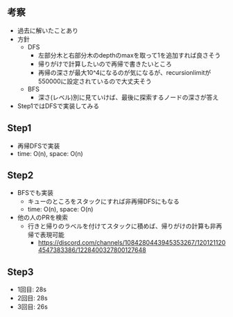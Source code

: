 ## 考察
- 過去に解いたことあり
- 方針
    - DFS
        - 左部分木と右部分木のdepthのmaxを取って1を追加すれば良さそう
        - 帰りがけで計算したいので再帰で書きたいところ
        - 再帰の深さが最大10^4になるのが気になるが、recursionlimitが550000に設定されているので大丈夫そう
    - BFS
        - 深さ(レベル)別に見ていけば、最後に探索するノードの深さが答え
- Step1ではDFSで実装してみる

## Step1
- 再帰DFSで実装
- time: O(n), space: O(n)

## Step2
- BFSでも実装
    - キューのところをスタックにすれば非再帰DFSにもなる
    - time: O(n), space: O(n)
- 他の人のPRを検索
    - 行きと帰りのラベルを付けてスタックに積めば、帰りがけの計算も非再帰で表現可能
        - https://discord.com/channels/1084280443945353267/1201211204547383386/1228400327800127648

## Step3
- 1回目: 28s
- 2回目: 28s
- 3回目: 26s
